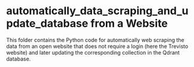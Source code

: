 # automatically_data_scraping_and_update_database from a Website

This folder contains the Python code for automatically web scraping the data from an open website that does not require a login (here the Trevisto website) and later updating the corresponding collection in the Qdrant database. 
